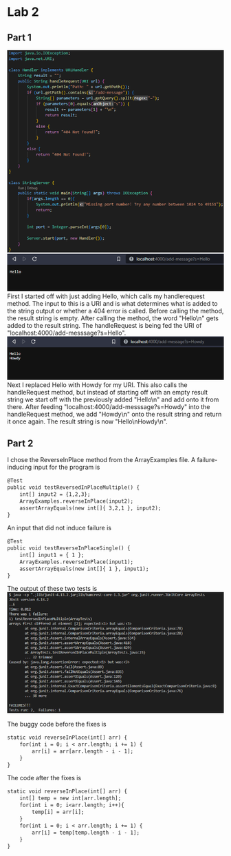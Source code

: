 # Lab 2  
## Part 1  
![Image](stringserver.png)  
![Image](server1.png)  
First I started off with just adding Hello, which calls my handlerequest method. The input to this is a URI and is what determines what is added to the string output or whether a 404 error is called. Before calling the method, the result string is empty. After calling the method, the word "Hello\n" gets added to the result string. The handleRequest is being fed the URI of "localhost:4000/add-messsage?s=Hello".  
![Image](server2.png)  
Next I replaced Hello with Howdy for my URI. This also calls the handleRequest method, but instead of starting off with an empty result string we start off with the previously added "Hello\n" and add onto it from there. After feeding "localhost:4000/add-messsage?s=Howdy" into the handleRequest method, we add "Howdy\n" onto the result string and return it once again. The result string is now "Hello\nHowdy\n".  
## Part 2  
I chose the ReverseInPlace method from the ArrayExamples file. A failure-inducing input for the program is  
~~~
@Test  
public void testReversedInPlaceMultiple() {  
	int[] input2 = {1,2,3};  
	ArrayExamples.reverseInPlace(input2);  
	assertArrayEquals(new int[]{ 3,2,1 }, input2);  
}  
~~~
  
An input that did not induce failure is  
~~~
@Test  
public void testReverseInPlaceSingle() {  
	int[] input1 = { 1 };  
	ArrayExamples.reverseInPlace(input1);  
	assertArrayEquals(new int[]{ 1 }, input1);  
}  
~~~
  
The output of these two tests is  
![Image](symptom.png)  
  
The buggy code before the fixes is  
~~~
static void reverseInPlace(int[] arr) {
	for(int i = 0; i < arr.length; i += 1) {
		arr[i] = arr[arr.length - i - 1];
	}
}
~~~
The code after the fixes is  
~~~
static void reverseInPlace(int[] arr) {
	int[] temp = new int[arr.length];
	for(int i = 0; i<arr.length; i++){
		temp[i] = arr[i];
	}
	for(int i = 0; i < arr.length; i += 1) {
		arr[i] = temp[temp.length - i - 1];
	}
}
~~~
